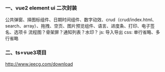 
### 一、vue2 element ui 二次封装
公共弹窗、择图标组件、日期时间组件、数字动效、crud（crud/index.html、search、array）、拖拽、空页、图片预览组件、语言、进度条、打印、电子签名、选项卡
流程图？骨架屏？通知列表？水印？
js: 导入导出
css: 单行省略、多行省略


### 二、ts+vue3项目
http://www.jeecg.com/download